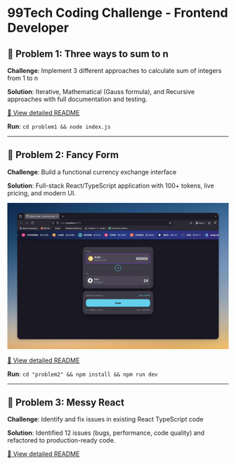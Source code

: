 # 99Tech Coding Challenge - Frontend Developer

## 📁 Problem 1: Three ways to sum to n
**Challenge**: Implement 3 different approaches to calculate sum of integers from 1 to n

**Solution**: Iterative, Mathematical (Gauss formula), and Recursive approaches with full documentation and testing.

[📖 View detailed README](./problem1/README.md)

**Run**: `cd problem1 && node index.js`

---

## 📁 Problem 2: Fancy Form
**Challenge**: Build a functional currency exchange interface

**Solution**: Full-stack React/TypeScript application with 100+ tokens, live pricing, and modern UI.

![Currency Swap Interface](./form.png)

[📖 View detailed README](./problem2/README.md)

**Run**: `cd "problem2" && npm install && npm run dev`

---

## 📁 Problem 3: Messy React
**Challenge**: Identify and fix issues in existing React TypeScript code

**Solution**: Identified 12 issues (bugs, performance, code quality) and refactored to production-ready code.

[📖 View detailed README](./problem3/README.md)
